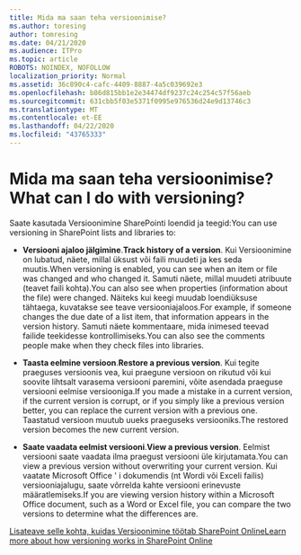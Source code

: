 ```yaml
---
title: Mida ma saan teha versioonimise?
ms.author: toresing
author: tomresing
ms.date: 04/21/2020
ms.audience: ITPro
ms.topic: article
ROBOTS: NOINDEX, NOFOLLOW
localization_priority: Normal
ms.assetid: 36c890c4-cafc-4409-8887-4a5c039692e3
ms.openlocfilehash: b86d815bb1e2e34474df9237c24c254c57f56aeb
ms.sourcegitcommit: 631cbb5f03e5371f0995e976536d24e9d13746c3
ms.translationtype: MT
ms.contentlocale: et-EE
ms.lasthandoff: 04/22/2020
ms.locfileid: "43765333"
---
```

# <a name="what-can-i-do-with-versioning"></a><span data-ttu-id="819a1-102">Mida ma saan teha versioonimise?</span><span class="sxs-lookup"><span data-stu-id="819a1-102">What can I do with versioning?</span></span>

<span data-ttu-id="819a1-103">Saate kasutada Versioonimine SharePointi loendid ja teegid:</span><span class="sxs-lookup"><span data-stu-id="819a1-103">You can use versioning in SharePoint lists and libraries to:</span></span>
  
- <span data-ttu-id="819a1-104">**Versiooni ajaloo jälgimine**.</span><span class="sxs-lookup"><span data-stu-id="819a1-104">**Track history of a version**.</span></span> <span data-ttu-id="819a1-105">Kui Versioonimine on lubatud, näete, millal üksust või faili muudeti ja kes seda muutis.</span><span class="sxs-lookup"><span data-stu-id="819a1-105">When versioning is enabled, you can see when an item or file was changed and who changed it.</span></span> <span data-ttu-id="819a1-106">Samuti näete, millal muudeti atribuute (teavet faili kohta).</span><span class="sxs-lookup"><span data-stu-id="819a1-106">You can also see when properties (information about the file) were changed.</span></span> <span data-ttu-id="819a1-107">Näiteks kui keegi muudab loendiüksuse tähtaega, kuvatakse see teave versiooniajaloos.</span><span class="sxs-lookup"><span data-stu-id="819a1-107">For example, if someone changes the due date of a list item, that information appears in the version history.</span></span> <span data-ttu-id="819a1-108">Samuti näete kommentaare, mida inimesed teevad failide teekidesse kontrollimiseks.</span><span class="sxs-lookup"><span data-stu-id="819a1-108">You can also see the comments people make when they check files into libraries.</span></span> 
    
- <span data-ttu-id="819a1-109">**Taasta eelmine versioon**.</span><span class="sxs-lookup"><span data-stu-id="819a1-109">**Restore a previous version**.</span></span> <span data-ttu-id="819a1-110">Kui tegite praeguses versioonis vea, kui praegune versioon on rikutud või kui soovite lihtsalt varasema versiooni paremini, võite asendada praeguse versiooni eelmise versiooniga.</span><span class="sxs-lookup"><span data-stu-id="819a1-110">If you made a mistake in a current version, if the current version is corrupt, or if you simply like a previous version better, you can replace the current version with a previous one.</span></span> <span data-ttu-id="819a1-111">Taastatud versioon muutub uueks praeguseks versiooniks.</span><span class="sxs-lookup"><span data-stu-id="819a1-111">The restored version becomes the new current version.</span></span> 
    
- <span data-ttu-id="819a1-112">**Saate vaadata eelmist versiooni**.</span><span class="sxs-lookup"><span data-stu-id="819a1-112">**View a previous version**.</span></span> <span data-ttu-id="819a1-113">Eelmist versiooni saate vaadata ilma praegust versiooni üle kirjutamata.</span><span class="sxs-lookup"><span data-stu-id="819a1-113">You can view a previous version without overwriting your current version.</span></span> <span data-ttu-id="819a1-114">Kui vaatate Microsoft Office ' i dokumendis (nt Wordi või Exceli failis) versiooniajalugu, saate võrrelda kahte versiooni erinevuste määratlemiseks.</span><span class="sxs-lookup"><span data-stu-id="819a1-114">If you are viewing version history within a Microsoft Office document, such as a Word or Excel file, you can compare the two versions to determine what the differences are.</span></span> 
    
[<span data-ttu-id="819a1-115">Lisateave selle kohta, kuidas Versioonimine töötab SharePoint Online</span><span class="sxs-lookup"><span data-stu-id="819a1-115">Learn more about how versioning works in SharePoint Online</span></span>](https://go.microsoft.com/fwlink/?linkid=875710)
  

